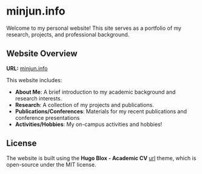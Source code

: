 # minjun.info

Welcome to my personal website! This site serves as a portfolio of my research, projects, and professional background.

## Website Overview
**URL:** [minjun.info](https://minjun.info)

This website includes:
- **About Me**: A brief introduction to my academic background and research interests.
- **Research**: A collection of my projects and publications.
- **Publications/Conferences**: Materials for my recent publications and conference presentations
-  **Activities/Hobbies**: My on-campus activities and hobbies!

## License
The website is built using the **Hugo Blox - Academic CV** [url](https://github.com/HugoBlox/theme-academic-cv) theme, which is open-source under the MIT license. 
